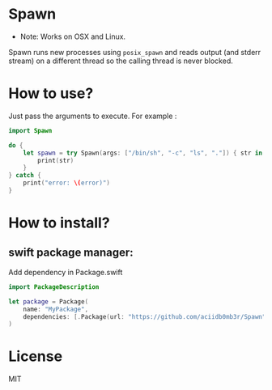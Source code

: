 # Spawn

* Note: Works on OSX and Linux.
 
Spawn runs new processes using `posix_spawn` and reads output (and stderr stream) on a different thread so the calling thread is never blocked.

# How to use?

Just pass the arguments to execute. For example :

```swift
import Spawn

do {
    let spawn = try Spawn(args: ["/bin/sh", "-c", "ls", "."]) { str in 
        print(str)
    }
} catch {
    print("error: \(error)")
}
```

# How to install?

## swift package manager:
Add dependency in Package.swift

```swift
import PackageDescription

let package = Package(
    name: "MyPackage",
    dependencies: [.Package(url: "https://github.com/aciidb0mb3r/Spawn", majorVersion: 0, minorVersion: 1)]
)
```

# License
MIT
